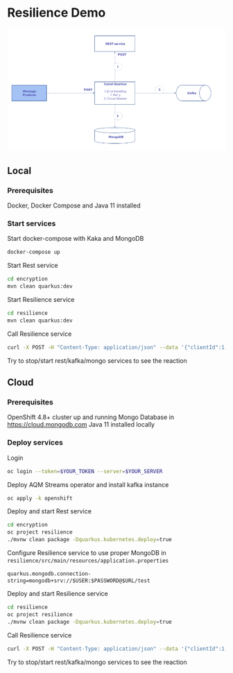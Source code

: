 # Resilience Demo

![arch](arch.png)

## Local
### Prerequisites
Docker, Docker Compose and Java 11 installed

### Start services
Start docker-compose with Kaka and MongoDB
```bash
docker-compose up
```

Start Rest service
```bash
cd encryption
mvn clean quarkus:dev
```

Start Resilience service
```bash
cd resilience
mvn clean quarkus:dev
```

Call Resilience service
```bash
curl -X POST -H "Content-Type: application/json" --data '{"clientId":1,"amount":1000, "description":"some data"}' http://0.0.0.0:8081/event     
```

Try to stop/start rest/kafka/mongo services to see the reaction

## Cloud
### Prerequisites
OpenShift 4.8+ cluster up and running
Mongo Database in https://cloud.mongodb.com
Java 11 installed locally

### Deploy services
Login
```bash
oc login --token=$YOUR_TOKEN --server=$YOUR_SERVER             
```

Deploy AQM Streams operator and install kafka instance
```bash
oc apply -k openshift         
```

Deploy and start Rest service
```bash
cd encryption
oc project resilience
./mvnw clean package -Dquarkus.kubernetes.deploy=true
```

Configure Resilience service to use proper MongoDB in `resilience/src/main/resources/application.properties`
```
quarkus.mongodb.connection-string=mongodb+srv://$USER:$PASSWORD@$URL/test
```

Deploy and start Resilience service
```bash
cd resilience
oc project resilience
./mvnw clean package -Dquarkus.kubernetes.deploy=true
```

Call Resilience service
```bash
curl -X POST -H "Content-Type: application/json" --data '{"clientId":1,"amount":1000, "description":"some data"}' http://$YOUR_SERVER/event     
```

Try to stop/start rest/kafka/mongo services to see the reaction